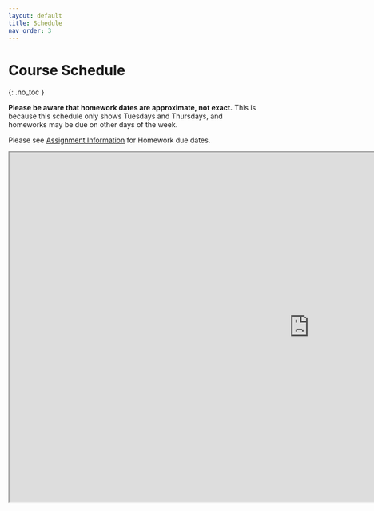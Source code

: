 ```yaml
---
layout: default
title: Schedule
nav_order: 3
---
```


# Course Schedule
{: .no_toc }

**Please be aware that homework dates are approximate, not exact.** This is because this
schedule only shows Tuesdays and Thursdays, and homeworks may be due on other days
of the week.

Please see [Assignment Information](https://uva-cs3140-fa22.github.io/assignment.html)
for Homework due dates.


<div style="text-align: center"> <iframe src="https://docs.google.com/spreadsheets/d/e/2PACX-1vTS96bBgrbNh4xl-3-_1Dc58ICMHzNm2FVoinbQk3Kn5N1Wn_1Pd06bPqhIQgswhu1qD7pB5O0-jll3/pubhtml?gid=0&amp;single=true&amp;widget=true&amp;headers=false" width="1200" height="700"></iframe> </div>


